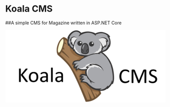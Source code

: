 # Koala CMS

##A simple CMS for Magazine written in ASP.NET Core

![Koala CMS Logo](/KoalaCMSType.png)
